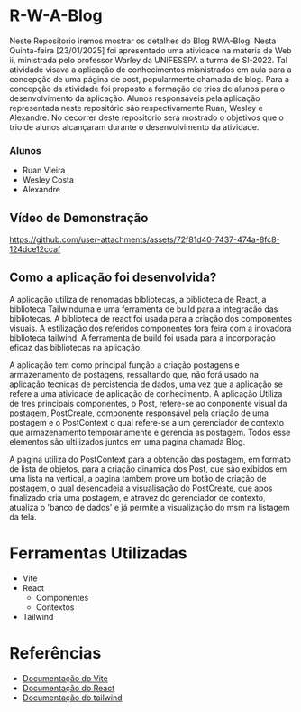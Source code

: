 # R-W-A-Blog

Neste Repositorio iremos mostrar os detalhes do Blog RWA-Blog. Nesta Quinta-feira [23/01/2025] foi apresentado uma atividade na materia de Web ii, ministrada pelo professor Warley da UNIFESSPA a turma de SI-2022. Tal atividade visava a aplicação de conhecimentos misnistrados em aula para a concepção de uma página de post, popularmente chamada de blog. Para a concepção da atividade foi proposto a formação de trios de alunos para o desenvolvimento da aplicação. Alunos responsáveis pela aplicação representada neste repositório são respectivamente Ruan, Wesley e Alexandre. No decorrer deste repositorio será mostrado o objetivos que o trio de alunos alcançaram durante o desenvolvimento da atividade.

### Alunos
- Ruan Vieira
- Wesley Costa
- Alexandre
  
## Vídeo de Demonstração
https://github.com/user-attachments/assets/72f81d40-7437-474a-8fc8-124dce12ccaf

## Como a aplicação foi desenvolvida?
A aplicação utiliza de renomadas bibliotecas, a biblioteca de React, a biblioteca Tailwinduma e uma ferramenta de build para a integração das bibliotecas. A biblioteca de react foi usada para a criação dos componentes visuais. A estilização dos referidos componentes fora feira com a inovadora biblioteca tailwind. A ferramenta de build foi usada para a incorporação eficaz das bibliotecas na aplicação. 

A aplicação tem como principal função a criação postagens e armazenamento de postagens, ressaltando que, não forá usado na aplicação tecnicas de percistencia de dados, uma vez que a aplicação se refere a uma atividade de aplicação de conhecimento.
A aplicação Utiliza de tres principais componentes, o Post, refere-se ao conponente visual da postagem, PostCreate, componente responsável pela criação de uma postagem e o PostContext o qual refere-se a um gerenciador de contexto que armazenamento temporariamente e gerencia as postagem. Todos esse elementos são ultilizados juntos em uma pagina chamada Blog.

A pagina utiliza do PostContext para a obtenção das postagem, em formato de lista de objetos, para a criação dinamica dos Post, que são exibidos em uma lista na vertical, a pagina tambem prove um botão de criação de postagem, o qual desencadeia a visualisação do PostCreate, que apos finalizado cria uma postagem, e atravez do gerenciador de contexto, atualiza o 'banco de dados' e já permite a visualização do msm na listagem da tela.

# Ferramentas Utilizadas
- Vite
- React
  - Componentes
  - Contextos
- Tailwind
# Referências
- [Documentação do Vite](https://vite.dev)
- [Documentação do React](https://react.dev)
- [Documentação do tailwind](https://tailwindcss.com)

